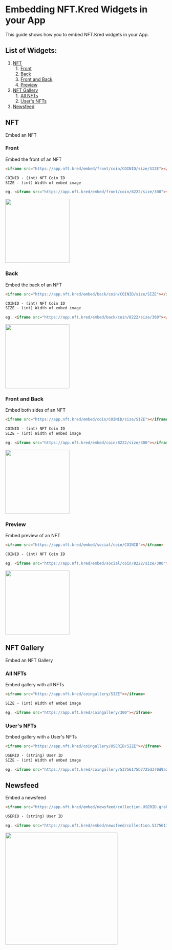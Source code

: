 # Embedding NFT.Kred Widgets in your App

This guide shows how you to embed NFT.Kred widgets in your App.

## List of Widgets:
1. [NFT](#nft)
      1. [Front](#nft-front)
      2. [Back](#nft-back)
      3. [Front and Back](#nft-frontback)
      4. [Preview](#nft-preview)
3. [NFT Gallery](#gallery)
    1. [All NFTs](#gallery-all)
    2. [User's NFTs](#gallery-user)
4. [Newsfeed](#newsfeeed)

## <a name="nft"></a>NFT
Embed an NFT

### <a name="nft-front"></a>Front
Embed the front of an NFT
```html
<iframe src="https://app.nft.kred/embed/front/coin/COINID/size/SIZE"></iframe>

COINID - (int) NFT Coin ID
SIZE - (int) Width of embed image

eg. <iframe src="https://app.nft.kred/embed/front/coin/8222/size/300"></iframe>
```

<img src="http://d30p8ypma69uhv.cloudfront.net/branding/superdog-front.JPG" height="200">

### <a name="nft-back"></a>Back
Embed the back of an NFT
```html
<iframe src="https://app.nft.kred/embed/back/coin/COINID/size/SIZE"></iframe>

COINID - (int) NFT Coin ID
SIZE - (int) Width of embed image

eg. <iframe src="https://app.nft.kred/embed/back/coin/8222/size/300"></iframe>
```

<img src="http://d30p8ypma69uhv.cloudfront.net/branding/superdog-back.JPG" height="200">

### <a name="nft-frontback"></a>Front and Back
Embed both sides of an NFT
```html
<iframe src="https://app.nft.kred/embed/coin/COINID/size/SIZE"></iframe>

COINID - (int) NFT Coin ID
SIZE - (int) Width of embed image

eg. <iframe src="https://app.nft.kred/embed/coin/8222/size/300"></iframe>
```

<img src="http://d30p8ypma69uhv.cloudfront.net/branding/superdog-both.JPG" height="200">

### <a name="nft-preview"></a>Preview
Embed preview of an NFT
```html
<iframe src="https://app.nft.kred/embed/social/coin/COINID"></iframe>

COINID - (int) NFT Coin ID

eg. <iframe src="https://app.nft.kred/embed/social/coin/8222/size/300"></iframe>
```
<img src="http://d30p8ypma69uhv.cloudfront.net/branding/superdog-preview.JPG" height="200">

## <a name="gallery"></a>NFT Gallery
Embed an NFT Gallery

### <a name="gallery-all"></a>All NFTs
Embed gallery with all NFTs
```html
<iframe src="https://app.nft.kred/coingallery/SIZE"></iframe>

SIZE - (int) Width of embed image

eg. <iframe src="https://app.nft.kred/coingallery/300"></iframe>
```

### <a name="gallery-user"></a>User's NFTs
Embed gallery with a User's NFTs
```html
<iframe src="https://app.nft.kred/coingallery/USERID/SIZE"></iframe>

USERID - (string) User ID
SIZE - (int) Width of embed image

eg. <iframe src="https://app.nft.kred/coingallery/53756175b7725d370d9a208f/300"></iframe>
```

## <a name="newsfeed"></a>Newsfeed
Embed a newsfeed

```html
<iframe src="https://app.nft.kred/embed/newsfeed/collection.USERID.grab"></iframe>

USERID - (string) User ID

eg. <iframe src="https://app.nft.kred/embed/newsfeed/collection.53756175b7725d370d9a208f.grab"></iframe>
```
<img src="http://d30p8ypma69uhv.cloudfront.net/branding/newsfeed.JPG" height="350">
